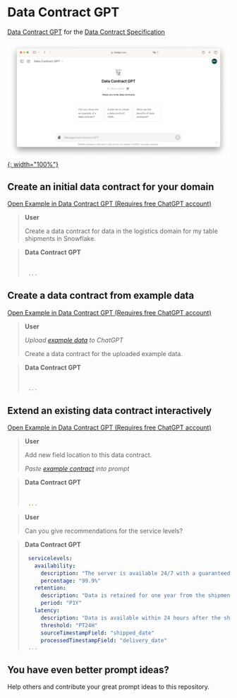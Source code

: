 # Data Contract GPT

[Data Contract GPT](https://chatgpt.com/g/g-QGMQrqm3p-data-contract-gpt) for the [Data Contract Specification](https://datacontract.com)

[![](/images/datacontract-gpt-browser.png){: width="100%"}](https://chatgpt.com/g/g-QGMQrqm3p-data-contract-gpt)

## Create an initial data contract for your domain

[Open Example in Data Contract GPT (Requires free ChatGPT account)](https://chatgpt.com/share/e/515633e9-2bbd-472a-8244-29430f107cda)

> **User**
> 
> Create a data contract for data in the logistics domain for my table shipments in Snowflake.

> **Data Contract GPT**
>
> ```yaml
> 
>  ...
> ```

## Create a data contract from example data

[Open Example in Data Contract GPT (Requires free ChatGPT account)](https://chatgpt.com/share/e/1b27cab6-6ea8-49ff-8c8e-d1765fb34dd9)

> **User**
> 
> *Upload [example data](example_shipment.yaml) to ChatGPT*
> 
> Create a data contract for the uploaded example data.

> **Data Contract GPT**
>
> ```yaml
> 
>  ...
> ```

## Extend an existing data contract interactively

[Open Example in Data Contract GPT (Requires free ChatGPT account)](https://chatgpt.com/share/e/6079bdf8-3b9b-477a-ba4f-93a0dee4e6dc)

> **User**
> 
> Add new field location to this data contract.
> 
> *Paste [example contract](example_datacontract.yaml) into prompt*

> **Data Contract GPT**
> 
> ```yaml
> 
>  ...
> ```

> **User**
>
> Can you give recommendations for the service levels?

> **Data Contract GPT**
>
> ```yaml
>  servicelevels:
>    availability:
>      description: "The server is available 24/7 with a guaranteed uptime."
>      percentage: "99.9%"
>    retention:
>      description: "Data is retained for one year from the shipment date."
>      period: "P1Y"
>    latency:
>      description: "Data is available within 24 hours after the shipment is processed."
>      threshold: "PT24H"
>      sourceTimestampField: "shipped_date"
>      processedTimestampField: "delivery_date"
>  ...
>  ```

## You have even better prompt ideas?

Help others and contribute your great prompt ideas to this repository.

